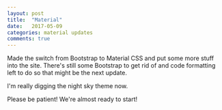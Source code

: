 ```yaml
---
layout: post
title:  "Material"
date:   2017-05-09
categories: material updates
comments: true
---
```


Made the switch from Bootstrap to Material CSS and put some more stuff into the site. There's still some Bootstrap to get rid of and code formatting left to do so that might be the next update.

I'm really digging the night sky theme now.

Please be patient! We're almost ready to start!
